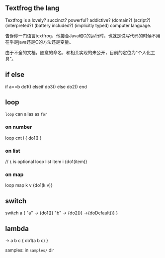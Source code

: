 Textfrog the lang
-----
Textfrog is a lovely? succinct? powerful? addictive? (domain?) (script?) (interpreted?) (battery included?) (implicitly typed) computer language.


告诉你一门语言textfrog，他接合Java和C的运行时，也就是说写代码的时候不用在乎是java还是C的方法还是变量。


由于不全的文档，随意的命名，和相关实现的未公开，目前的定位为"个人化工具"。

## if else
if a==b do1() 
elseif do3()
else do2() end

## loop
`loop` can alias as `for`
### on number
loop cnt i { do1() }

### on list
// `i` is optional
loop list item i {do1(item)}
### on map 
loop map k v {do1(k v)}
## switch
switch a {
"a" -> {do1()}
"b" -> {do2()}
->{doDefault()}
}
## lambda
-> a b c { do1(a b c) }

samples: in `samples/` dir


